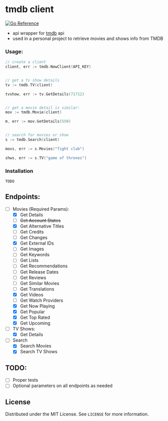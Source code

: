 # tmdb client

[![Go Reference](https://pkg.go.dev/badge/github.com/zeraussiul/tmdb.svg)](https://pkg.go.dev/github.com/zeraussiul/tmdb)

- api wrapper for [tmdb](https://developers.themoviedb.org/3) api
- used in a personal project to retrieve movies and shows info from TMDB

### Usage:
```go
// create a client
client, err := tmdb.NewClient(API_KEY)


// get a tv show details
tv := tmdb.TV(client)

tvshow, err := tv.GetDetails(71712)


// get a movie detail is similar:
mov := tmdb.Movie(client)

m, err := mov.GetDetails(550)


// search for movies or show
s := tmdb.Search(client)

movs, err := s.Movies("fight club")

shws, err := s.TV("game of thrones")

```

### Installation
``` TODO ```

## Endpoints:
* [ ] Movies (Required Params):
  * [x] Get Details
  * [ ] ~~Get Account States~~
  * [x] Get Alternative Titles
  * [ ] Get Credits
  * [ ] Get Changes
  * [x] Get External IDs
  * [ ] Get Images
  * [ ] Get Keywords
  * [ ] Get Lists
  * [ ] Get Recommendations
  * [ ] Get Release Dates
  * [ ] Get Reviews
  * [ ] Get Similar Movies
  * [ ] Get Translations
  * [x] Get Videos
  * [ ] Get Watch Providers
  * [x] Get Now Playing
  * [x] Get Popular
  * [x] Get Top Rated
  * [x] Get Upcoming
  
* [ ] TV Shows:
  * [x] Get Details
  
* [ ] Search
  * [x] Search Movies
  * [x] Search TV Shows

## TODO:

* [ ] Proper tests
* [ ] Optional parameters on all endpoints as needed

## License
Distributed under the MIT License. See ```LICENSE``` for more information.